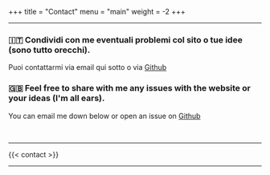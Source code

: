 +++
title = "Contact"
menu = "main"
weight = -2
+++

* * *


### 🇮🇹 Condividi con me eventuali problemi col sito o tue idee (sono tutto orecchi).

Puoi contattarmi via email qui sotto o via [Github](https://github.com/TIT8/polimi-elettronica/issues/new)

### 🇬🇧 Feel free to share with me any issues with the website or your ideas (I'm all ears).

You can email me down below or open an issue on [Github](https://github.com/TIT8/polimi-elettronica/issues/new)

&nbsp;

* * *

{{< contact >}}

* * *
